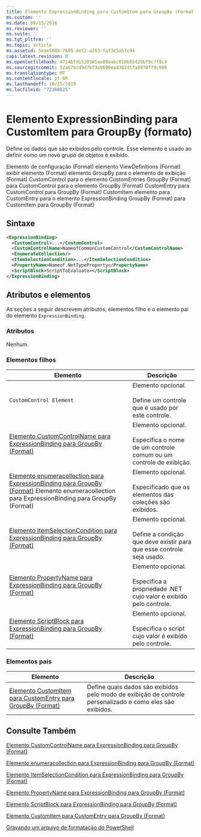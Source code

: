 ```yaml
---
title: Elemento ExpressionBinding para CustomItem para GroupBy (Format) | Microsoft Docs
ms.custom: ''
ms.date: 09/13/2016
ms.reviewer: ''
ms.suite: ''
ms.tgt_pltfrm: ''
ms.topic: article
ms.assetid: 5eae5088-7605-4ef2-a703-faf3e5a5fc94
caps.latest.revision: 8
ms.openlocfilehash: 4714bfd1530585aa80aabc010b86d25bf0c7f9c4
ms.sourcegitcommit: 52a67bcd9d7bf3e8600ea4302d1fa8970ff9c998
ms.translationtype: MT
ms.contentlocale: pt-BR
ms.lasthandoff: 10/15/2019
ms.locfileid: "72368625"
---
```

# <a name="expressionbinding-element-for-customitem-for-groupby-format"></a>Elemento ExpressionBinding para CustomItem para GroupBy (formato)

Define os dados que são exibidos pelo controle. Esse elemento é usado ao definir como um novo grupo de objetos é exibido.

Elemento de configuração (Format) elemento ViewDefinitions (Format) exibir elemento (Format) elemento GroupBy para o elemento de exibição (Format) CustomControl para o elemento CustomEntries GroupBy (Format) para CustomControl para o elemento GroupBy (Format) CustomEntry para CustomControl para GroupBy (Format) CustomItem elemento para CustomEntry para o elemento ExpressionBinding GroupBy (Format) para CustomItem para GroupBy (Format)

## <a name="syntax"></a>Sintaxe

```xml
<ExpressionBinding>
  <CustomControl>...</CustomControl>
  <CustomControlName>NameofCommonCustomControl</CustomControlName>
  <EnumerateCollection/>
  <ItemSelectionCondition>...</ItemSelectionCondition>
  <PropertyName>Nameof.NetTypeProperty</PropertyName>
  <ScriptBlock>ScriptToEvaluate></ScriptBlock>
</ExpressionBinding>
```

## <a name="attributes-and-elements"></a>Atributos e elementos

As seções a seguir descrevem atributos, elementos filho e o elemento pai do elemento `ExpressionBinding`.

### <a name="attributes"></a>Atributos

Nenhum.

### <a name="child-elements"></a>Elementos filhos

|Elemento|Descrição|
|-------------|-----------------|
|`CustomControl Element`|Elemento opcional.<br /><br /> Define um controle que é usado por este controle.|
|[Elemento CustomControlName para ExpressionBinding para GroupBy (Format)](./customcontrolname-element-for-expressionbinding-for-groupby-format.md)|Elemento opcional.<br /><br /> Especifica o nome de um controle comum ou um controle de exibição.|
|[Elemento enumeracollection para ExpressionBinding para GroupBy (Format)](./enumeratecollection-element-for-expressionbinding-for-groupby-format.md) Elemento enumeracollection para ExpressionBinding para GroupBy (Format)|Elemento opcional.<br /><br /> Especificado que os elementos das coleções são exibidos.|
|[Elemento ItemSelectionCondition para ExpressionBinding para GroupBy (Format)](./itemselectioncondition-element-for-expressionbinding-for-groupby-format.md)|Elemento opcional.<br /><br /> Define a condição que deve existir para que esse controle seja usado.|
|[Elemento PropertyName para ExpressionBinding para GroupBy (Format)](./propertyname-element-for-expressionbinding-for-groupby-format.md)|Elemento opcional.<br /><br /> Especifica a propriedade .NET cujo valor é exibido pelo controle.|
|[Elemento ScriptBlock para ExpressionBinding para GroupBy (Format)](./scriptblock-element-for-expressionbinding-for-groupby-format.md)|Elemento opcional.<br /><br /> Especifica o script cujo valor é exibido pelo controle.|

### <a name="parent-elements"></a>Elementos pais

|Elemento|Descrição|
|-------------|-----------------|
|[Elemento CustomItem para CustomEntry para GroupBy (Format)](./customitem-element-for-customentry-for-groupby-format.md)|Define quais dados são exibidos pelo modo de exibição de controle personalizado e como eles são exibidos.|

## <a name="see-also"></a>Consulte Também

[Elemento CustomControlName para ExpressionBinding para GroupBy (Format)](./customcontrolname-element-for-expressionbinding-for-groupby-format.md)

[Elemento enumeracollection para ExpressionBinding para GroupBy (Format)](./enumeratecollection-element-for-expressionbinding-for-groupby-format.md)

[Elemento ItemSelectionCondition para ExpressionBinding para GroupBy (Format)](./itemselectioncondition-element-for-expressionbinding-for-groupby-format.md)

[Elemento PropertyName para ExpressionBinding para GroupBy (Format)](./propertyname-element-for-expressionbinding-for-groupby-format.md)

[Elemento ScriptBlock para ExpressionBinding para GroupBy (Format)](./scriptblock-element-for-expressionbinding-for-groupby-format.md)

[Elemento CustomItem para CustomEntry para GroupBy (Format)](./customitem-element-for-customentry-for-groupby-format.md)

[Gravando um arquivo de formatação do PowerShell](./writing-a-powershell-formatting-file.md)

